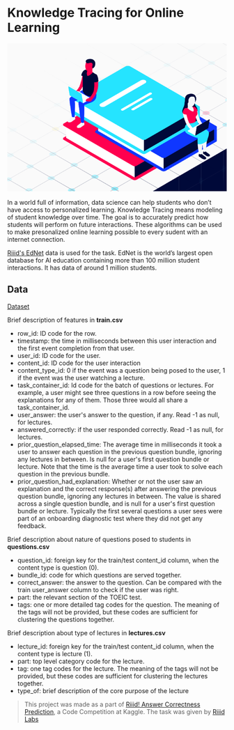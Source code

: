 # Knowledge Tracing for Online Learning

![](pics/knowledge_tracing.PNG)

In a world full of information, data science can help students who don’t have access to personalized learning.
Knowledge Tracing means modeling of student knowledge over time.
The goal is to accurately predict how students will perform on future interactions.
These algorithms can be used to make presonalized online learning possible to every sudent with an internet connection.

[Riiid's EdNet](https://www.ednetchallenge.ai/) data is used for the task. EdNet is the world’s largest open database for AI education containing more than 100 million student interactions.
It has data of around 1 million students. 

## Data
[Dataset](https://www.kaggle.com/c/riiid-test-answer-prediction/data)

Brief description of features in **train.csv**

- row_id: ID code for the row.
- timestamp: the time in milliseconds between this user interaction and the first event completion from that user.
- user_id: ID code for the user.
- content_id: ID code for the user interaction
- content_type_id: 0 if the event was a question being posed to the user, 1 if the event was the user watching a lecture.
- task_container_id: Id code for the batch of questions or lectures. For example, a user might see three questions in a row before seeing the explanations for any of them. Those three would all share a task_container_id.
- user_answer: the user's answer to the question, if any. Read -1 as null, for lectures.
- answered_correctly: if the user responded correctly. Read -1 as null, for lectures.
- prior_question_elapsed_time: The average time in milliseconds it took a user to answer each question in the previous question bundle, ignoring any lectures in between. Is null for a user's first question bundle or lecture. Note that the time is the average time a user took to solve each question in the previous bundle.
- prior_question_had_explanation: Whether or not the user saw an explanation and the correct response(s) after answering the previous question bundle, ignoring any lectures in between. The value is shared across a single question bundle, and is null for a user's first question bundle or lecture. Typically the first several questions a user sees were part of an onboarding diagnostic test where they did not get any feedback.

Brief description about nature of questions posed to students in **questions.csv**
- question_id: foreign key for the train/test content_id column, when the content type is question (0).
- bundle_id: code for which questions are served together.
- correct_answer: the answer to the question. Can be compared with the train user_answer column to check if the user was right.
- part: the relevant section of the TOEIC test.
- tags: one or more detailed tag codes for the question. The meaning of the tags will not be provided, but these codes are sufficient for clustering the questions together.

Brief description about type of lectures in **lectures.csv**
- lecture_id: foreign key for the train/test content_id column, when the content type is lecture (1).
- part: top level category code for the lecture.
- tag: one tag codes for the lecture. The meaning of the tags will not be provided, but these codes are sufficient for clustering the lectures together.
- type_of: brief description of the core purpose of the lecture



> This project was made as a part of [Riiid! Answer Correctness Prediction](https://www.kaggle.com/c/riiid-test-answer-prediction), a Code Competition at Kaggle. The task was given by [Riiid Labs](https://riiidlabs.ai/)
